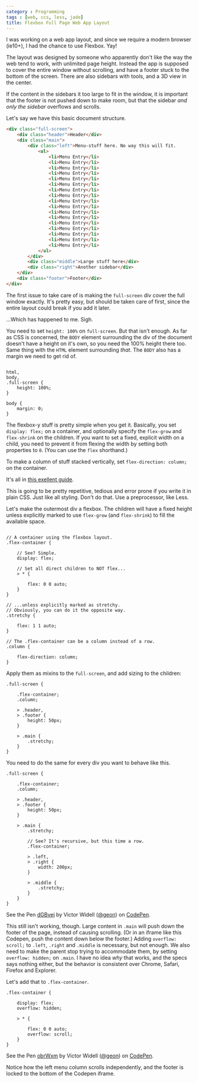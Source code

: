 ```yaml
---
category : Programming
tags : [web, ccs, less, jade]
title: Flexbox Full Page Web App Layout
---
```



I was working on a web app layout, and since we require a modern browser (ie10+), I had the chance to use Flexbox. Yay!

The layout was designed by someone who apparently don't like the way the web tend to work, with unlimited page height. Instead the app is supposed to cover the entire window without scrolling, and have a footer stuck to the bottom of the screen. There are also sidebars with tools, and a 3D view in the center.

If the content in the sidebars it too large to fit in the window, it is important that the footer is not pushed down to make room, but that the sidebar *and only the sidebar* overflows and scrolls.

Let's say we have this basic document structure.

```html
<div class="full-screen">
	<div class="header">Header</div>
	<div class="main">
		<div class="left">Menu-stuff here. No way this will fit.
			<ul>
				<li>Menu Entry</li>
				<li>Menu Entry</li>
				<li>Menu Entry</li>
				<li>Menu Entry</li>
				<li>Menu Entry</li>
				<li>Menu Entry</li>
				<li>Menu Entry</li>
				<li>Menu Entry</li>
				<li>Menu Entry</li>
				<li>Menu Entry</li>
				<li>Menu Entry</li>
				<li>Menu Entry</li>
				<li>Menu Entry</li>
				<li>Menu Entry</li>
				<li>Menu Entry</li>
				<li>Menu Entry</li>
				<li>Menu Entry</li>
			</ul>
		</div>
		<div class="middle">Large stuff here</div>
		<div class="right">Another sidebar</div>
	</div>
	<div class="footer">Footer</div>
</div>
```

The first issue to take care of is making the `full-screen` div cover the full window exactly. It's pretty easy, but should be taken care of first, since the entire layout could break if you add it later.

...Which has happened to me. Sigh.

You need to set `height: 100%` on `full-screen`. But that isn't enough. As far as CSS is concerned, the `BODY` element surrounding the div of the document doesn't have a height on it's own, so you need the 100% height there too. Same thing with the `HTML` element surrounding *that*. The `BODY` also has a margin we need to get rid of.

```less

html,
body,
.full-screen {
	height: 100%;
}

body {
	margin: 0;
}
```

The flexbox-y stuff is pretty simple when you get it. Basically, you set `display: flex;` on a container, and optionally specify the `flex-grow` and `flex-shrink` on the children. If you want to set a fixed, explicit width on a child, you need to prevent it from flexing the width by setting both properties to `0`. (You can use the `flex` shorthand.)

To make a column of stuff stacked vertically, set `flex-direction: column;` on the container.

It's all in [this exellent guide](https://css-tricks.com/snippets/css/a-guide-to-flexbox/).

This is going to be pretty repetitive, tedious and error prone if you write it in plain CSS. Just like all styling. Don't do that. Use a preprocessor, like Less.

Let's make the outermost div a flexbox. The children will have a fixed height unless explicitly marked to use `flex-grow` (and `flex-shrink`) to fill the available space.

```less

// A container using the flexbox layout.
.flex-container {

	// See? Simple.
	display: flex;

	// Set all direct children to NOT flex...
	> * {

		flex: 0 0 auto;			
	}  
}

// ...unless explicitly marked as stretchy.
// Obviously, you can do it the opposite way.
.stretchy {
	
	flex: 1 1 auto;
}

// The .flex-container can be a column instead of a row.
.column {

	flex-direction: column;
}
```

Apply them as mixins to the `full-screen`, and add sizing to the children:

```less
.full-screen {
	
	.flex-container;
	.column;
	
	> .header,
	> .footer {
		height: 50px;
	}

	> .main {
		.stretchy;
	}
}
```

You need to do the same for every div you want to behave like this.

```less
.full-screen {
	
	.flex-container;
	.column;
	
	> .header,
	> .footer {
		height: 50px;
	}

	> .main {
		.stretchy;

		// See? It's recursive, but this time a row.
		.flex-container;

		> .left,
		> .right {
			width: 200px;
		}

		> .middle {
			.stretchy;
		}
	}
}
```

<p data-height="268" data-theme-id="0" data-slug-hash="dGBvej" data-default-tab="result" data-user="geon" class='codepen'>See the Pen <a href='http://codepen.io/geon/pen/dGBvej/'>dGBvej</a> by Victor Widell (<a href='http://codepen.io/geon'>@geon</a>) on <a href='http://codepen.io'>CodePen</a>.</p>

This still isn't working, though. Large content in `.main` will push down the footer of the page, instead of causing scrolling. (Or in an iframe like this Codepen, push the content down below the footer.) Adding `overflow: scroll;` to `.left`, `.right` and `.middle` is necessary, but not enough. We also need to make the parent stop trying to accommodate them, by setting `overflow: hidden;` on `.main`. I have no idea *why* that works, and the specs says nothing either, but the behavior is consistent over Chrome, Safari, Firefox and Explorer.

Let's add that to `.flex-container`.

```less
.flex-container {

	display: flex;
	overflow: hidden;

	> * {

		flex: 0 0 auto;			
		overflow: scroll;
	}
}
```

<p data-height="268" data-theme-id="0" data-slug-hash="obrWxm" data-default-tab="result" data-user="geon" class='codepen'>See the Pen <a href='http://codepen.io/geon/pen/obrWxm/'>obrWxm</a> by Victor Widell (<a href='http://codepen.io/geon'>@geon</a>) on <a href='http://codepen.io'>CodePen</a>.</p>

Notice how the left menu column scrolls independently, and the footer is locked to the bottom of the Codepen iframe.




<script async src="//assets.codepen.io/assets/embed/ei.js"></script>
